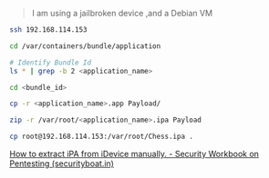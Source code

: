 > I am using a jailbroken device ,and a Debian VM

```bash
ssh 192.168.114.153

cd /var/containers/bundle/application

# Identify Bundle Id
ls * | grep -b 2 <application_name>

cd <bundle_id>

cp -r <application_name>.app Payload/

zip -r /var/root/<application_name>.ipa Payload

cp root@192.168.114.153:/var/root/Chess.ipa .
```

[How to extract iPA from iDevice manually. - Security Workbook on Pentesting (securityboat.in)](https://workbook.securityboat.in/resources/ios-app-pentest/how-to-extract-ipa-from-idevice-manually.)